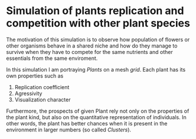 # Simulation of plants replication and competition with other plant species

The motivation of this simulation is to observe how population of flowers or other organisms behave in a shared niche 
and how do they manage to survive when they have to compete for the same nutrients and other essentials from the same 
enviroment.


In this simulation I am portraying *Plants* on a mesh *grid*. Each plant has its own properties such as 
1. Replication coefficient
2. Agressivity
3. Visualization character

Furthermore, the prospects of given Plant rely not only on the properties of the plant kind, but also on the 
quantitative representation of individuals. In other words, the plant has better chances when it is present in the 
environment in larger numbers (so called *Clusters*). 

